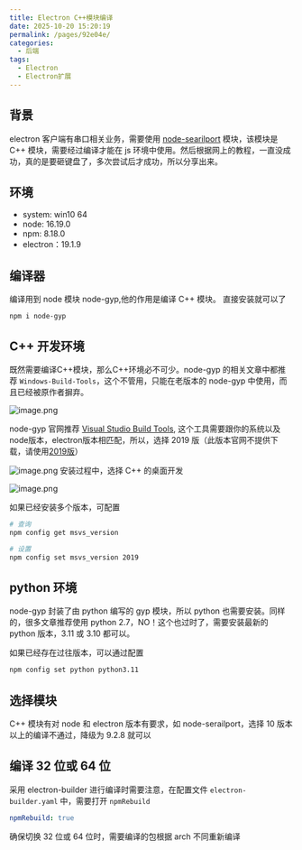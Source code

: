```yaml
---
title: Electron C++模块编译
date: 2025-10-20 15:20:19
permalink: /pages/92e04e/
categories:
  - 后端
tags:
  - Electron
  - Electron扩展
---
```

## 背景

electron 客户端有串口相关业务，需要使用 [node-searilport](https://github.com/serialport/node-serialport) 模块，该模块是 C++ 模块，需要经过编译才能在 js 环境中使用。然后根据网上的教程，一直没成功，真的是要砸键盘了，多次尝试后才成功，所以分享出来。

## 环境

*   system: win10 64
*   node: 16.19.0
*   npm: 8.18.0
*   electron：19.1.9

## 编译器

编译用到 node 模块 node-gyp,他的作用是编译 C++ 模块。
直接安装就可以了

    npm i node-gyp

## C++ 开发环境

既然需要编译C++模块，那么C++环境必不可少。node-gyp 的相关文章中都推荐 `Windows-Build-Tools`，这个不管用，只能在老版本的 node-gyp 中使用，而且已经被原作者摒弃。

![image.png](https://p9-juejin.byteimg.com/tos-cn-i-k3u1fbpfcp/f6ba169203ff47da825e164a25666927~tplv-k3u1fbpfcp-watermark.image#?w=1797\&h=681\&s=100390\&e=png\&b=fff6f6)

node-gyp 官网推荐 [Visual Studio Build Tools](https://my.visualstudio.com/Downloads?q=visual%20studio%202019\&wt.mc_id=o~msft~vscom~older-downloads), 这个工具需要跟你的系统以及node版本，electron版本相匹配，所以，选择 2019 版（此版本官网不提供下载，请使用[2019版](https://aka.ms/vs/16/release/vs_buildtools.exe)）

![image.png](https://p6-juejin.byteimg.com/tos-cn-i-k3u1fbpfcp/d0fa52f0986b44108310ed1e89180e34~tplv-k3u1fbpfcp-watermark.image#?w=2118\&h=1169\&s=196661\&e=png\&b=f9f9f9)
安装过程中，选择 C++ 的桌面开发

![image.png](https://p3-juejin.byteimg.com/tos-cn-i-k3u1fbpfcp/d4dd538e9ca04d1680b2a9b33709381e~tplv-k3u1fbpfcp-watermark.image#?w=1920\&h=1080\&s=267434\&e=png\&b=fbfbfb)

如果已经安装多个版本，可配置

```bash
# 查询
npm config get msvs_version
```

```bash
# 设置
npm config set msvs_version 2019
```

## python 环境

node-gyp 封装了由 python 编写的 gyp 模块，所以 python 也需要安装。同样的，很多文章推荐使用 python 2.7，NO！这个也过时了，需要安装最新的 python 版本，3.11 或 3.10 都可以。

如果已经存在过往版本，可以通过配置

```bash
npm config set python python3.11
```

## 选择模块

C++ 模块有对 node 和 electron 版本有要求，如 node-serailport，选择 10 版本以上的编译不通过，降级为 9.2.8 就可以

## 编译 32 位或 64 位

采用 electron-builder 进行编译时需要注意，在配置文件 `electron-builder.yaml` 中，需要打开 `npmRebuild`

```yaml
npmRebuild: true
```

确保切换 32 位或 64 位时，需要编译的包根据 arch 不同重新编译